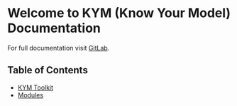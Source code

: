 # Welcome to KYM (Know Your Model) Documentation

For full documentation visit [GitLab](http://gitlab.aimedic.tech/vision-group/know-your-model).

## Table of Contents

- [KYM Toolkit](./kym-toolkit.md)
- [Modules](./modules.md)
